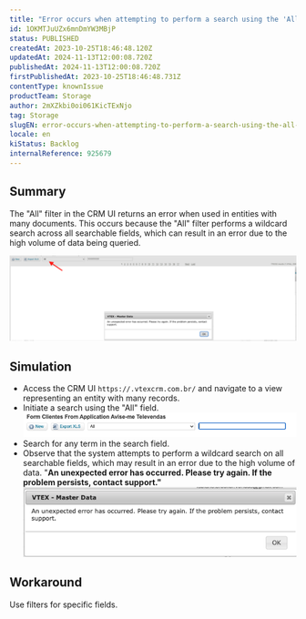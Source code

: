 ```yaml
---
title: "Error occurs when attempting to perform a search using the 'All' field in VTEX CRM UI"
id: 1OKMTJuUZx6mnDmYW3MBjP
status: PUBLISHED
createdAt: 2023-10-25T18:46:48.120Z
updatedAt: 2024-11-13T12:00:08.720Z
publishedAt: 2024-11-13T12:00:08.720Z
firstPublishedAt: 2023-10-25T18:46:48.731Z
contentType: knownIssue
productTeam: Storage
author: 2mXZkbi0oi061KicTExNjo
tag: Storage
slugEN: error-occurs-when-attempting-to-perform-a-search-using-the-all-field-in-vtex-crm-ui
locale: en
kiStatus: Backlog
internalReference: 925679
---
```


## Summary


The "All" filter in the CRM UI returns an error when used in entities with many documents. This occurs because the "All" filter performs a wildcard search across all searchable fields, which can result in an error due to the high volume of data being queried.

 ![](https://raw.githubusercontent.com/vtexdocs/help-center-content/refs/heads/main/docs/en/known-issues/Storage/error-occurs-when-attempting-to-perform-a-search-using-the-all-field-in-vtex-crm-ui_1.png)


##

## Simulation



- Access the CRM UI `https://.vtexcrm.com.br/` and navigate to a view representing an entity with many records.
- Initiate a search using the "All" field. ![](https://raw.githubusercontent.com/vtexdocs/help-center-content/refs/heads/main/docs/en/known-issues/Storage/error-occurs-when-attempting-to-perform-a-search-using-the-all-field-in-vtex-crm-ui_2.png)
- Search for any term in the search field.
- Observe that the system attempts to perform a wildcard search on all searchable fields, which may result in an error due to the high volume of data.
"**An unexpected error has occurred. Please try again. If the problem persists, contact support."**![](https://raw.githubusercontent.com/vtexdocs/help-center-content/refs/heads/main/docs/en/known-issues/Storage/error-occurs-when-attempting-to-perform-a-search-using-the-all-field-in-vtex-crm-ui_3.png)


##

## Workaround


Use filters for specific fields.

